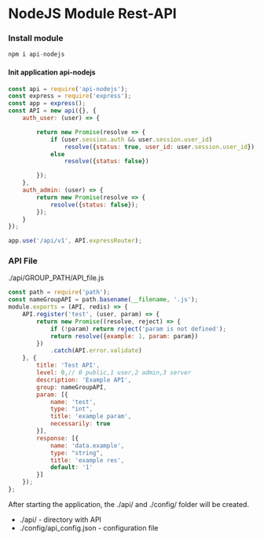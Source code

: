 # NodeJS Module Rest-API
### Install module
```javascript
npm i api-nodejs
```

#### Init application api-nodejs
```javascript
const api = require('api-nodejs');
const express = require('express');
const app = express();
const API = new api({}, {
    auth_user: (user) => {

        return new Promise(resolve => {
            if (user.session.auth && user.session.user_id)
                resolve({status: true, user_id: user.session.user_id});
            else
                resolve({status: false})

        });
    },
    auth_admin: (user) => {
        return new Promise(resolve => {
            resolve({status: false});
        });
    }
});

app.use('/api/v1', API.expressRouter);
```

### API File
./api/GROUP_PATH/API_file.js
```javascript
const path = require('path');
const nameGroupAPI = path.basename(__filename, '.js');
module.exports = (API, redis) => {
    API.register('test', (user, param) => {
        return new Promise((resolve, reject) => {
            if (!param) return reject('param is not defined');
            return resolve({example: 1, param: param})
        })
            .catch(API.error.validate)
    }, {
        title: 'Test API',
        level: 0,// 0 public,1 user,2 admin,3 server
        description: 'Example API',
        group: nameGroupAPI,
        param: [{
            name: 'test',
            type: "int",
            title: 'example param',
            necessarily: true
        }],
        response: [{
            name: 'data.example',
            type: "string",
            title: 'example res',
            default: '1'
        }]
    });
};
```

After starting the application, the ./api/ and ./config/ folder will be created.
- ./api/ - directory with API
- ./config/api_config.json - configuration file
 